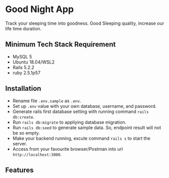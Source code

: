 # Good Night App
Track your sleeping time into goodness. Good Sleeping quality, increase our life time duration.

## Minimum Tech Stack Requirement 
- MySQL 5
- Ubuntu 18.04/WSL2
- Rails 5.2.2
- ruby 2.5.1p57

## Installation
- Rename file `.env.sample` as `.env`.
- Set up `.env` value with your own database, username, and password.
- Generate rails first database setting with running command `rails db:create`.
- Run `rails db:migrate` to appliying database migration.
- Run `rails db:seed` to generate sample data. So, endpoint result will not be so empty.
- Make your backend running, excute command `rails s` to start the server.
- Access from your favourite browser/Postman into url `http://localhost:3000`.

## Features
